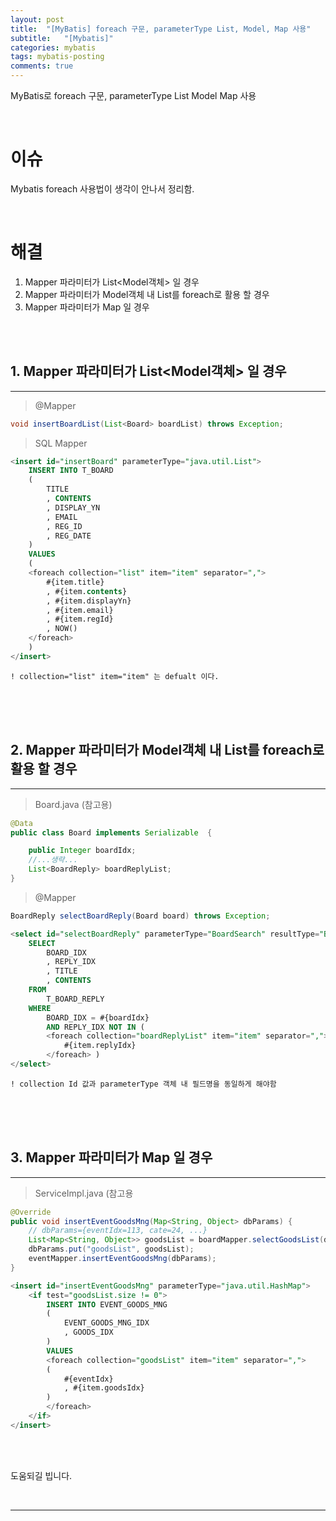 ```yaml
---
layout: post
title:  "[MyBatis] foreach 구문, parameterType List, Model, Map 사용"
subtitle:   "[Mybatis]"
categories: mybatis
tags: mybatis-posting
comments: true
---
```


MyBatis로 foreach 구문, parameterType List Model Map 사용

<br>

# 이슈

Mybatis foreach 사용법이 생각이 안나서 정리함.

<br>

# 해결

1. Mapper 파라미터가 List<Model객체> 일 경우
2. Mapper 파라미터가 Model객체 내 List를 foreach로 활용 할 경우
3. Mapper 파라미터가 Map 일 경우

<br><br>


## 1. Mapper 파라미터가 List<Model객체> 일 경우 
---

> @Mapper

```java
void insertBoardList(List<Board> boardList) throws Exception;
```

> SQL Mapper

```sql
<insert id="insertBoard" parameterType="java.util.List">
    INSERT INTO T_BOARD
    (
        TITLE
        , CONTENTS
        , DISPLAY_YN
        , EMAIL
        , REG_ID
        , REG_DATE
    )
    VALUES
    (
    <foreach collection="list" item="item" separator=",">
        #{item.title}
        , #{item.contents}
        , #{item.displayYn}
        , #{item.email}
        , #{item.regId}
        , NOW()
    </foreach>
    )
</insert>
```

`! collection="list" item="item" 는 defualt 이다.`

<br><br><br>



## 2. Mapper 파라미터가 Model객체 내 List를 foreach로 활용 할 경우
---

> Board.java (참고용)

```java
@Data
public class Board implements Serializable  {

    public Integer boardIdx;
    //...생략...
    List<BoardReply> boardReplyList;
}
```

> @Mapper

```java
BoardReply selectBoardReply(Board board) throws Exception;
```

```sql
<select id="selectBoardReply" parameterType="BoardSearch" resultType="BoardReply">
    SELECT
        BOARD_IDX
        , REPLY_IDX
        , TITLE
        , CONTENTS
    FROM
        T_BOARD_REPLY
    WHERE
        BOARD_IDX = #{boardIdx}
        AND REPLY_IDX NOT IN (
        <foreach collection="boardReplyList" item="item" separator=",">
            #{item.replyIdx}
        </foreach> )
</select>
```

`! collection Id 값과 parameterType 객체 내 필드명을 동일하게 해야함`

<br><br><br>



## 3. Mapper 파라미터가 Map 일 경우
---

> ServiceImpl.java (참고용

```java
@Override
public void insertEventGoodsMng(Map<String, Object> dbParams) {
    // dbParams={eventIdx=113, cate=24, ...}
    List<Map<String, Object>> goodsList = boardMapper.selectGoodsList(dbParams);
    dbParams.put("goodsList", goodsList);
    eventMapper.insertEventGoodsMng(dbParams);
}
```

```sql
<insert id="insertEventGoodsMng" parameterType="java.util.HashMap">
    <if test="goodsList.size != 0">
        INSERT INTO EVENT_GOODS_MNG
        (
            EVENT_GOODS_MNG_IDX
            , GOODS_IDX
        )
        VALUES
        <foreach collection="goodsList" item="item" separator=",">
        (
            #{eventIdx}
            , #{item.goodsIdx}
        )
        </foreach>
    </if>
</insert>
```

<br><br>

도움되길 빕니다.

<br>

---